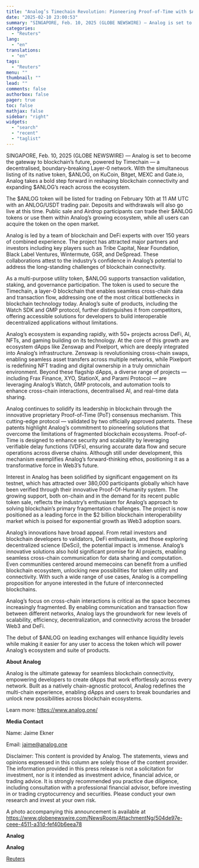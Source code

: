 ```yaml
---
title: "Analog’s Timechain Revolution: Pioneering Proof-of-Time with $ANLOG Major Exchange Listings"
date: "2025-02-10 23:00:53"
summary: "SINGAPORE, Feb. 10, 2025 (GLOBE NEWSWIRE) — Analog is set to become the gateway to blockchain’s future, powered by Timechain — a decentralised, boundary-breaking Layer-0 network. With the simultaneous listing of its native token, $ANLOG, on KuCoin, Bitget, MEXC and Gate.io, Analog takes a bold step forward in reshaping blockchain..."
categories:
  - "Reuters"
lang:
  - "en"
translations:
  - "en"
tags:
  - "Reuters"
menu: ""
thumbnail: ""
lead: ""
comments: false
authorbox: false
pager: true
toc: false
mathjax: false
sidebar: "right"
widgets:
  - "search"
  - "recent"
  - "taglist"
---
```


SINGAPORE, Feb. 10, 2025 (GLOBE NEWSWIRE) — Analog is set to become the gateway to blockchain’s future, powered by Timechain — a decentralised, boundary-breaking Layer-0 network. With the simultaneous listing of its native token, $ANLOG, on KuCoin, Bitget, MEXC and Gate.io, Analog takes a bold step forward in reshaping blockchain connectivity and expanding $ANLOG’s reach across the ecosystem.

The $ANLOG token will be listed for trading on February 10th at 11 AM UTC with an ANLOG/USDT trading pair. Deposits and withdrawals will also go live at this time. Public sale and Airdrop participants can trade their $ANLOG tokens or use them within Analog’s growing ecosystem, while all users can acquire the token on the open market.

Analog is led by a team of blockchain and DeFi experts with over 150 years of combined experience. The project has attracted major partners and investors including key players such as Tribe Capital, Near Foundation, Black Label Ventures, Wintermute, GSR, and DeSpread. These collaborations attest to the industry’s confidence in Analog’s potential to address the long-standing challenges of blockchain connectivity.

As a multi-purpose utility token, $ANLOG supports transaction validation, staking, and governance participation. The token is used to secure the Timechain, a layer-0 blockchain that enables seamless cross-chain data and transaction flow, addressing one of the most critical bottlenecks in blockchain technology today. Analog’s suite of products, including the Watch SDK and GMP protocol, further distinguishes it from competitors, offering accessible solutions for developers to build interoperable decentralized applications without limitations.

Analog’s ecosystem is expanding rapidly, with 50+ projects across DeFi, AI, NFTs, and gaming building on its technology. At the core of this growth are ecosystem dApps like Zenswap and Pixelport, which are deeply integrated into Analog’s infrastructure. Zenswap is revolutionising cross-chain swaps, enabling seamless asset transfers across multiple networks, while Pixelport is redefining NFT trading and digital ownership in a truly omnichain environment. Beyond these flagship dApps, a diverse range of projects — including Frax Finance, XYO, StationX, and Parami Protocol — are leveraging Analog’s Watch, GMP protocols, and automation tools to enhance cross-chain interactions, decentralised AI, and real-time data sharing.

Analog continues to solidify its leadership in blockchain through the innovative proprietary Proof-of-Time (PoT) consensus mechanism. This cutting-edge protocol — validated by two officially approved patents. These patents highlight Analog’s commitment to pioneering solutions that overcome the limitations of fragmented blockchain ecosystems. Proof-of-Time is designed to enhance security and scalability by leveraging verifiable delay functions (VDFs), ensuring accurate data flow and secure operations across diverse chains. Although still under development, this mechanism exemplifies Analog’s forward-thinking ethos, positioning it as a transformative force in Web3’s future.

Interest in Analog has been solidified by significant engagement on its testnet, which has attracted over 380,000 participants globally which have been verified through their innovative Proof-Of-Humanity system. The growing support, both on-chain and in the demand for its recent public token sale, reflects the industry’s enthusiasm for Analog’s approach to solving blockchain’s primary fragmentation challenges. The project is now positioned as a leading force in the $2 billion blockchain interoperability market which is poised for exponential growth as Web3 adoption soars.

Analog’s innovations have broad appeal. From retail investors and blockchain developers to validators, DeFi enthusiasts, and those exploring decentralized science (DeSci), the potential impact is immense. Analog’s innovative solutions also hold significant promise for AI projects, enabling seamless cross-chain communication for data sharing and computation. Even communities centered around memecoins can benefit from a unified blockchain ecosystem, unlocking new possibilities for token utility and connectivity. With such a wide range of use cases, Analog is a compelling proposition for anyone interested in the future of interconnected blockchains.

Analog’s focus on cross-chain interactions is critical as the space becomes increasingly fragmented. By enabling communication and transaction flow between different networks, Analog lays the groundwork for new levels of scalability, efficiency, decentralization, and connectivity across the broader Web3 and DeFi.

The debut of $ANLOG on leading exchanges will enhance liquidity levels while making it easier for any user to access the token which will power Analog’s ecosystem and suite of products.

**About Analog**

Analog is the ultimate gateway for seamless blockchain connectivity, empowering developers to create dApps that work effortlessly across every network. Built as a natively chain-agnostic protocol, Analog redefines the multi-chain experience, enabling dApps and users to break boundaries and unlock new possibilities across blockchain ecosystems.

Learn more: https://www.analog.one/

**Media Contact**

Name: Jaime Ekner

Email: jaime@analog.one

Disclaimer: This content is provided by Analog. The statements, views and opinions expressed in this column are solely those of the content provider. The information provided in this press release is not a solicitation for investment, nor is it intended as investment advice, financial advice, or trading advice. It is strongly recommended you practice due diligence, including consultation with a professional financial advisor, before investing in or trading cryptocurrency and securities. Please conduct your own research and invest at your own risk.

A photo accompanying this announcement is available at https://www.globenewswire.com/NewsRoom/AttachmentNg/504de97e-ceee-4511-a31d-fef40b6eea78

**Analog**

**Analog**

[Reuters](https://www.tradingview.com/news/reuters.com,2025-02-10:newsml_GNXbHFGnH:0-analog-s-timechain-revolution-pioneering-proof-of-time-with-anlog-major-exchange-listings/)
